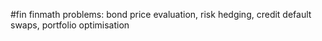 #fin
finmath problems: 
bond price evaluation, risk hedging, credit default swaps, portfolio optimisation

